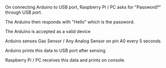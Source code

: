 On connecting Arduino to USB port, Raspberry Pi / PC asks for "Password?" through USB port. 

The Arduino then responds with "Hello" which is the password.

The Arduino is accepted as a valid device

Arduino senses Gas Sensor / Any Analog Sensor on pin A0 every 5 seconds

Arduino prints this data to USB port after sensing

Raspberry Pi / PC receives this data and prints on console.
